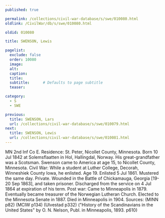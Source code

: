 ```yaml
---
published: true

permalink: /collections/civil-war-database/s/swe/010080.html
oldlink: /CivilWar/db/s/swe/010080.html

oldid: 010080

title: SWENSON, Lewis

pagelist:
  exclude: false
  order: 10080
  image: 
  alt:
  caption:
  title:
  subtitle:      # Defaults to page subtitle
  teaser:

category: 
  - S 
  - SWE

previous:
  title: SWENSON, Lars
  url: /collections/civil-war-database/s/swe/010079.html  
next:
  title: SWENSON, Lewis
  url: /collections/civil-war-database/s/swe/010081.html   
---
```

MN 2nd Inf Co E. Residence: St. Peter, Nicollet County, Minnesota. Born 10 Jul 1842 at Solemsflaatten in Hol, Hallingdal, Norway. His great-grandfather was a Scotsman. Swenson came to America at age 15, to Nicollet County, Minnesota. Civil War: While a student at Luther College, Decorah, Winneshiek County Iowa, he enlisted. Age 19. Enlisted 5 Jul 1861. Mustered the same day. Private. Wounded in the Battle of Chickamauga, Georgia [19-20 Sep 1863], and taken prisoner. Discharged from the service on 4 Jul 1864 at expiration of his term. Post war: Came to Minneapolis in 1879. Eventually became treasurer of the Norwegian Lutheran Church. Elected to the Minnesota Senate in 1887. Died in Minneapolis in 1904. Sources: (MINN p82) (MCIW p134) (Ulvestad p332) (&quot;History of the Scandinavians in the United States&quot; by O. N. Nelson, Publ. in Minneapolis, 1893. p610)